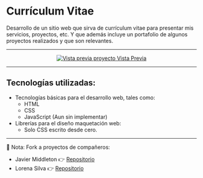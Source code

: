 # Currículum Vitae

Desarrollo de un sitio web que sirva de currículum vitae para presentar mis servicios, proyectos, etc. Y que además
incluye un portafolio de algunos proyectos realizados y que son relevantes.

---

<p align="center">
  <a href="https://cv.uncodigo.com/">
    <img src="https://raw.githubusercontent.com/felipejoq/resume-cv/main/assets/img/preview.jpg"  alt="Vista previa proyecto"/>
    Vista Previa
  </a>
</p>

---

## Tecnologías utilizadas:

- Tecnologías básicas para el desarrollo web, tales como:
    - HTML
    - CSS
    - JavaScript (Aun sin implementar)
- Librerías para el diseño maquetación web:
    - Solo CSS escrito desde cero.

---
📝 Nota:
Fork a proyectos de compañeros:
- Javier Middleton 👉 [Repositorio](https://github.com/felipejoq/my-cv-support-classmate-1)
- Lorena Silva 👉 [Repositorio](https://github.com/felipejoq/portafolio_silva_s-suport-clasmate-2)
